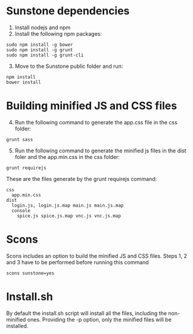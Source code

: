 Sunstone dependencies
=====================

1. Install nodejs and npm
2. Install the following npm packages:

  ```
  sudo npm install -g bower
  sudo npm install -g grunt
  sudo npm install -g grunt-cli
  ```

3. Move to the Sunstone public folder and run:

  ```
  npm install
  bower install
  ```

Building minified JS and CSS files
==================================

4. Run the following command to generate the app.css file in the css folder:
  ```
  grunt sass
  ```
5. Run the following command to generate the minified js files in the dist foler
and the app.min.css in the css folder:
  ```
  grunt requirejs
  ```

These are the files generate by the grunt requirejs command:
  ```
  css
    app.min.css
  dist
    login.js, login.js.map main.js main.js.map
    console
      spice.js spice.js.map vnc.js vnc.js.map
  ```

Scons
=====

Scons includes an option to build the minified JS and CSS files. Steps 1, 2 and 3 have to be performed before running this command
  ```
  scons sunstone=yes
  ```

Install.sh
==========

By default the install.sh script will install all the files, including the non-minified ones. Providing the -p option, only the minified files will be installed.
